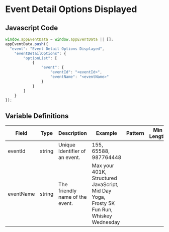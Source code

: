 # Event Detail Options Displayed

### 

## Javascript Code
```js
window.appEventData = window.appEventData || [];
appEventData.push({
  "event": "Event Detail Options Displayed",
    "eventDetailOptions": {
        "optionList": [
            {
                "event": {
                    "eventId": "<eventId>",
                    "eventName": "<eventName>"
                }
            }
        ]
    }
});
```

## Variable Definitions

|Field|Type|Description|Example|Pattern|Min Length|Max Length|Minimum|Maximum|Multiple Of|
| --- | --- | --- | --- | --- | --- | --- | --- | --- | --- |
|eventId|string|Unique Identifier of an event. |155, 65588, 987764448|||||||
|eventName|string|The friendly name of the event.|Max your 401K, Structured JavaScript, Mid Day Yoga, Frosty 5K Fun Run, Whiskey Wednesday|||||||
